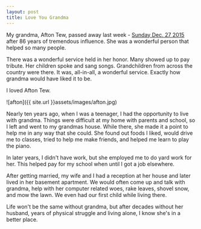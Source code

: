 ```yaml
---
layout: post
title: Love You Grandma
---
```


My grandma, Afton Tew, passed away last week - [Sunday Dec. 27 2015](http://www.legacy.com/obituaries/hjnews/obituary.aspx?n=afton-tew&pid=177092980&fhid=6864) after 86 years of tremendous influence. She was a wonderful person that helped so many people.

There was a wonderful service held in her honor. Many showed up to pay tribute. Her children spoke and sang songs. Grandchildren from across the country were there. It was, all-in-all, a wonderful service. Exactly how grandma would have liked it to be.

I loved Afton Tew.

![afton]({{ site.url }}assets/images/afton.jpg)

Nearly ten years ago, when I was a teenager, I had the opportunity to live with grandma. Things were difficult at my home with parents and school, so I left and went to my grandmas house. While there, she made it a point to help me in any way that she could. She found out foods I liked, would drive me to classes, tried to help me make friends, and helped me learn to play the piano.

In later years, I didn't have work, but she employed me to do yard work for her. This helped pay for my school when until I got a job elsewhere.

After getting married, my wife and I had a reception at her house and later lived in her basement apartment. We would often come up and talk with grandma, help with her computer related woes, rake leaves, shovel snow, and mow the lawn. We even had our first child while living there.

Life won't be the same without grandma, but after decades without her husband, years of physical struggle and living alone, I know she's in a better place.